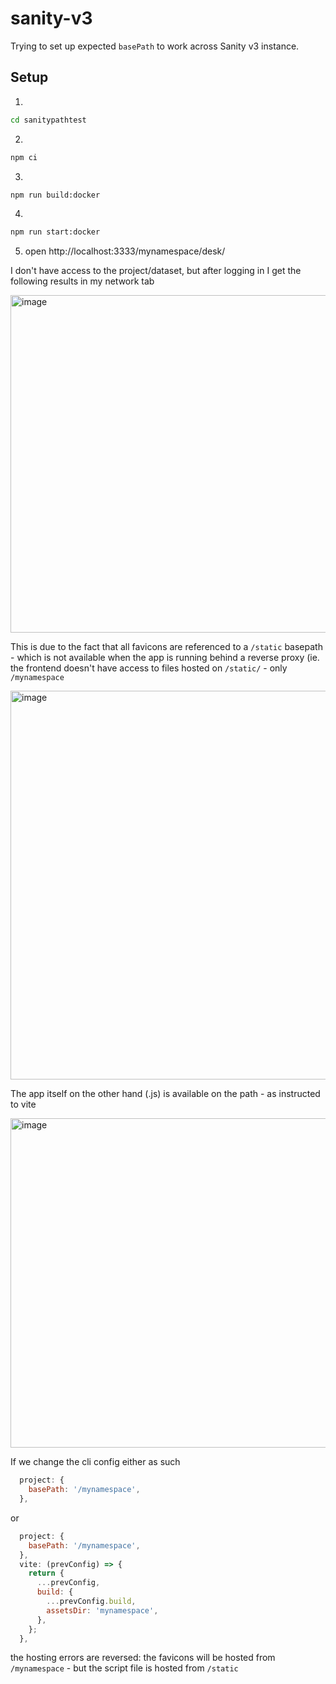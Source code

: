 # sanity-v3

Trying to set up expected `basePath` to work across Sanity v3 instance.

## Setup

1.

```bash
cd sanitypathtest
```

2.

```bash
npm ci
```

3.

```bash
npm run build:docker
```

4.

```bash
npm run start:docker
```

5. open http://localhost:3333/mynamespace/desk/

I don't have access to the project/dataset, but after logging in I get the following results in my network tab

<img width="540" alt="image" src="https://user-images.githubusercontent.com/1043634/224470987-2540872f-f5cd-42bd-b6ec-94633ab1fe56.png">

This is due to the fact that all favicons are referenced to a `/static` basepath - which is not available when the app is running behind a reverse proxy (ie. the frontend doesn't have access to files hosted on `/static/` - only `/mynamespace`

<img width="622" alt="image" src="https://user-images.githubusercontent.com/1043634/224471043-75bf4e7b-7976-41dc-b0ad-f8483a99104f.png">

The app itself on the other hand (.js) is available on the path - as instructed to vite

<img width="527" alt="image" src="https://user-images.githubusercontent.com/1043634/224471067-7afe027c-1494-4b49-8f3b-1aa4f1594e86.png">

If we change the cli config either as such

```js
  project: {
    basePath: '/mynamespace',
  },
```

or

```js
  project: {
    basePath: '/mynamespace',
  },
  vite: (prevConfig) => {
    return {
      ...prevConfig,
      build: {
        ...prevConfig.build,
        assetsDir: 'mynamespace',
      },
    };
  },
```

the hosting errors are reversed: the favicons will be hosted from `/mynamespace` - but the script file is hosted from `/static`

```js

```
